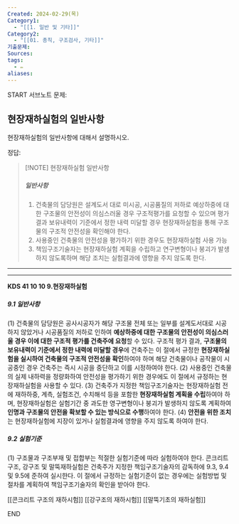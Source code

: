 ```yaml
---
Created: 2024-02-29(목)
Category1:
  - "[[1. 일반 및 기타]]"
Category2:
  - "[[01. 총칙, 구조검사, 기타]]"
기출문제: 
Sources: 
tags:
  - ✏️
aliases:
---
```

START
서브노트
문제:  
## 현장재하실험의 일반사항

현장재하실험의 일반사항에 대해서 설명하시오.

정답: 


> [!NOTE] 현장재하실험 일반사항
> 
> ##### 일반사항
> 1. 건축물의 담당원은 설계도서 대로 미시공, 시공품질의 저하로 예상하중에 대한 구조물의 안전성이 의심스러울 경우 구조적평가를 요청할 수 있으며 평가결과 보유내력이 기준에서 정한 내력 미달할 경우 현장재하실험을 통해 구조물의 구조적 안전성을 확인해야 한다.
> 2. 사용중인 건축물의 안전성을 평가하기 위한 경우도 현장재하실험 사용 가능
> 4. 책임구조기술자는 현장재하실험 계획을 수립하고 연구변형이나 붕괴가 발생하지 않도록하며 해당 조치는 실험결과에 영향을 주지 않도록 한다.


***
***

**KDS 41 10 10 9.현장재하실험**
##### 9.1 일반사항
(1) 건축물의 담당원은 공사시공자가 해당 구조물 전체 또는 일부를 설계도서대로 시공하지 않았거나 시공품질의 저하로 인하여 **예상하중에 대한 구조물의 안전성이 의심스러울 경우 이에 대한 구조적 평가를 건축주에 요청**할 수 있다. 구조적 평가 결과, **구조물의 보유내력이 기준에서 정한 내력에 미달할 경우**에 건축주는 이 절에서 규정한 **현장재하실험을 실시하여 건축물의 구조적 안전성을 확인**하여야 하며 해당 건축물이나 공작물이 시공중인 경우 건축주는 즉시 시공을 중단하고 이를 시정하여야 한다.
(2) 사용중인 건축물의 실제 내하력을 정량화하여 안전성을 평가하기 위한 경우에도 이 절에서 규정하는 현장재하실험을 사용할 수 있다.
(3) 건축주가 지정한 책임구조기술자는 현장재하실험 전에 재하하중, 계측, 실험조건, 수치해석 등을 포함한 **현장재하실험 계획을 수립**하여야 하며, 현장재하실험은 실험기간 중 과도한 영구변형이나 붕괴가 발생하지 않도록 계획하여 **인명과 구조물의 안전을 확보할 수 있는 방식으로 수행**하여야 한다.
(4) **안전을 위한 조치**는 현장재하실험에 지장이 있거나 실험결과에 영향을 주지 않도록 하여야 한다.
##### 9.2 실험기준
(1) 구조물과 구조부재 및 접합부는 적절한 실험기준에 따라 실험하여야 한다. 콘크리트구조, 강구조 및 말뚝재하실험은 건축주가 지정한 책임구조기술자의 감독하에 9.3, 9.4 및 9.5에 준하여 실시한다. 이 절에서 규정하는 실험기준이 없는 경우에는 실험방법 및 절차를 계획하여 책임구조기술자의 확인을 받아야 한다.

[[콘크리트 구조의 재하시험]]
[[강구조의 재하시험]]
[[말뚝기초의 재하실험]]
<!--ID: 1709358531070-->
END

